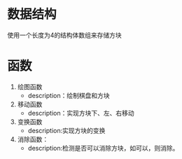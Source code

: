 # 数据结构

使用一个长度为4的结构体数组来存储方块



# 函数

1. 绘图函数
    * description：绘制棋盘和方块
2. 移动函数
    * description：实现方块下、左、右移动
3. 变换函数
    * description:实现方块的变换
4. 消除函数：
    * description:检测是否可以消除方块，如可以，则消除。

